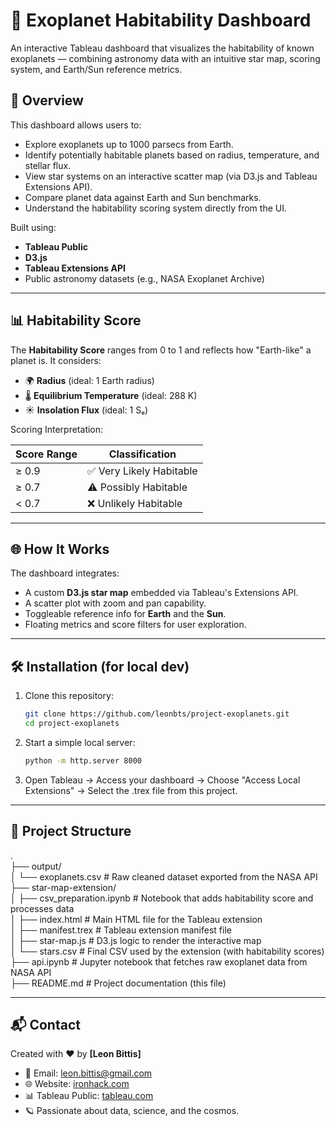 # 🌌 Exoplanet Habitability Dashboard

An interactive Tableau dashboard that visualizes the habitability of known exoplanets — combining astronomy data with an intuitive star map, scoring system, and Earth/Sun reference metrics.

## 🚀 Overview

This dashboard allows users to:

- Explore exoplanets up to 1000 parsecs from Earth.
- Identify potentially habitable planets based on radius, temperature, and stellar flux.
- View star systems on an interactive scatter map (via D3.js and Tableau Extensions API).
- Compare planet data against Earth and Sun benchmarks.
- Understand the habitability scoring system directly from the UI.

Built using:
- **Tableau Public**
- **D3.js**
- **Tableau Extensions API**
- Public astronomy datasets (e.g., NASA Exoplanet Archive)

---

## 📊 Habitability Score

The **Habitability Score** ranges from 0 to 1 and reflects how "Earth-like" a planet is. It considers:

- 🌍 **Radius** (ideal: 1 Earth radius)
- 🌡️ **Equilibrium Temperature** (ideal: 288 K)
- ☀️ **Insolation Flux** (ideal: 1 Sₑ)

Scoring Interpretation:

| Score Range | Classification           |
|-------------|---------------------------|
| ≥ 0.9       | ✅ Very Likely Habitable  |
| ≥ 0.7       | ⚠️ Possibly Habitable     |
| < 0.7       | ❌ Unlikely Habitable     |

---

## 🌐 How It Works

The dashboard integrates:

- A custom **D3.js star map** embedded via Tableau's Extensions API.
- A scatter plot with zoom and pan capability.
- Toggleable reference info for **Earth** and the **Sun**.
- Floating metrics and score filters for user exploration.

---

## 🛠️ Installation (for local dev)

1. Clone this repository:
   ```bash
   git clone https://github.com/leonbts/project-exoplanets.git
   cd project-exoplanets
   ```
2. Start a simple local server:
   ```bash
   python -m http.server 8000
   ```
3. Open Tableau → Access your dashboard → Choose "Access Local Extensions" → Select the .trex file from this project.

---

## 📁 Project Structure
.<br>
├── output/<br>
│ └── exoplanets.csv                # Raw cleaned dataset exported from the NASA API<br>
├── star-map-extension/<br>
│ ├── csv_preparation.ipynb         # Notebook that adds habitability score and processes data<br>
│ ├── index.html                    # Main HTML file for the Tableau extension<br>
│ ├── manifest.trex                 # Tableau extension manifest file<br>
│ ├── star-map.js                   # D3.js logic to render the interactive map<br>
│ └── stars.csv                     # Final CSV used by the extension (with habitability scores)<br>
├── api.ipynb                       # Jupyter notebook that fetches raw exoplanet data from NASA API<br>
├── README.md                       # Project documentation (this file)

---

## 📬 Contact

Created with ❤️ by **[Leon Bittis]**

- 📧 Email: leon.bittis@gmail.com  
- 🌐 Website: [ironhack.com](https://ironhack.com)  
- 📊 Tableau Public: [tableau.com](https://public.tableau.com/app/profile/leon.bittis/vizzes)  
- 🪐 Passionate about data, science, and the cosmos.